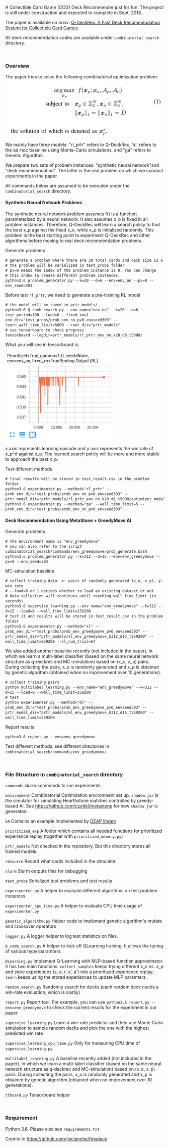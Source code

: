 A Collectible Card Game (CCG) Deck Recommender just for fun. The project is still under construction and expected to complete in Sept, 2018.

The paper is available on arxiv: [Q-DeckRec: A Fast Deck Recommendation System for Collectible Card Games](https://arxiv.org/abs/1806.09771)

All deck recommendation codes are available under `combinatorial_search` directory.

<br>

### Overview

The paper tries to solve the following combinatorial optimization problem:
![Image of Tensorflow](combinatorial_search/resource/obj.png)

We mainly have three models: "rl_prtr" refers to Q-DeckRec, 'sl' refers to the ad-hoc baseline using Monte-Carlo simulations, and "ga" refers to Genetic Algorithm.

We prepare two sets of problem instances: "synthetic neural network"and "deck recommendation". The latter is the real problem on which we conduct experiments in the paper.

All commands below are assumed to be executed under the `combinatorial_search` directory.
#### Synthetic Neural Network Problems 

The synthetic neural network problem assumes f() is a function parameterized by a neural network. It also assumes x_o is fixed in all problem instances. Therefore, Q-DeckRec will learn a search policy to find the best x_p against the fixed x_o, while x_p is initialized randomly. This problem is the best starting point to experiment Q-DeckRec and other algorithms before moving to real deck recommendation problems.

Generate problems
```
# generate a problem where there are 20 total cards and deck size is 6
# the problem will be serialized in test_probs folder
# pv=0 means the index of the problem instance is 0. You can change 
# this index to create different problem instances.
python3.6 problem_generator.py --k=20 --d=6 --env=env_nn --pv=0 --env_seed=303
```

Before test `rl_prtr`, we need to generate a pre-training RL model
```
# the model will be saved in prtr_models/
python3.6 Q_comb_search.py --env_name="env_nn" --k=20 --d=6 --test_period=100 --load=0 --fixed_xo=1 --env_dir="test_probs/prob_env_nn_pv0_envseed303" --learn_wall_time_limit=5000 --root_dir="prtr_models"
# use tensorboard to check progress
tensorboard --logdir=prtr_models/rl_prtr_env_nn_k20_d6_t5000/
```

What you will see in tensorboard is:

![Image of Tensorflow](combinatorial_search/resource/tf_res.png)

x axis represents learning episode and y axis represents the win rate of x_p^d against x_o. The learned search policy will be more and more stable to approach the best x_p.


Test different methods
```
# final results will be stored in test_result.csv in the problem folder
python3.6 experimenter.py --method="rl_prtr" --prob_env_dir="test_probs/prob_env_nn_pv0_envseed303" --prtr_model_dir="prtr_models/rl_prtr_env_nn_k20_d6_t5000/optimizer_model_fixedxoTrue/qlearning"
python3.6 experimenter.py --method="ga" --wall_time_limit=5 --prob_env_dir="test_probs/prob_env_nn_pv0_envseed303"
```

#### Deck Recommendation Using MetaStone + GreedyMove AI
Generate problems
```
# the environment name is "env_greedymove"
# you can also refer to the script combinatorial_search/commands/env_greedymove/prob_generate.bash
python3.6 problem_generator.py --k=312 --d=15 --env=env_greedymove --pv=0 --env_seed=303
```

MC-simulation baseline
```
# collect training data. x: pairs of randomly generated (x_o, x_p), y: win rate
# --load=0 or 1 decides whether to load an existing dataset or not
# data collection will continues until reaching wall time limit (in seconds)
python3.6 supervise_learning.py --env_name="env_greedymove" --k=312 --d=15 --load=0 --wall_time_limit=259200 
# test it and results will be stored in test_result.csv in the problem folder
python3.6 experimenter.py --method="sl" --prob_env_dir="test_probs/prob_env_greedymove_pv0_envseed303" --prtr_model_dir="prtr_models/sl_env_greedymove_k312_d15_t259200" --wall_time_limit=259200 --sl_num_trial=67
```

We also added another baseline recently (not included in the paper), in which we learn a multi-label classifier (based on the same neural network structure as q-deckrec and MC-simulation) based on (x_o, x_p) pairs. During collecting the pairs, x_o is randomly generated and x_p is obtained by genetic algorithm (obtained when no improvement over 10 generations).
```
# collect training pairs
python multilabel_learning.py --env_name="env_greedymove" --k=312 --d=15 --load=0 --wall_time_limit=259200 
# test
python experimenter.py --method="ml" --prob_env_dir="test_probs/prob_env_greedymove_pv0_envseed303" --prtr_model_dir="prtr_models/ml_env_greedymove_k312_d15_t259200" --wall_time_limit=259200
```
 

Report results
```
python3.6 report.py --env=env_greedymove
```

Test different methods: see different directories in `combinatorial_search/commands/env_greedymove/`

<br>

### File Structure in `combinatorial_search` directory

`commands`
slurm commands to run experiments

`environment`
Combinatorial Optimization environment set up. `shadow.jar` is the simulator for simulating Hearthstone matches controlled by greedy-based AI.
See https://github.com/czxttkl/metastone for how `shadow.jar` is generated.

`GA`
Contains an example implemented by [DEAP library](https://github.com/DEAP/deap)

`prioritized_exp`
A folder which contains all needed functions for prioritized experience replay (together with `prioritized_memory.py`)

`prtr_models`
Not checked in the repository. But this directory stores all trained models.

`resource`
Record what cards included in the simulator

`slurm`
Slurm outputs files for debugging

`test_probs`
Serialized test problems and test results

`experimenter.py`
A helper to evaluate different algorithms on test problem instances.

`experimenter_cpu_time.py`
A helper to evaluate CPU time usage of `experimenter.py`

`genetic_algorithm.py`
Helper code to implement genetic algorithm's mutate and crossover operators

`logger.py`
A logger helper to log test statistics on files.

`Q_comb_search.py`
A helper to kick off QLearning training. It allows the tuning of various hyperparamters.

`QLearning.py`
Implement Q-Learning with MLP-based function approximator. It has two main functions: `collect_samples` keeps trying different x_o vs. x_p and store experiences (s, a, r, s', a') into a prioritized experience replay; `learn` keeps using the stored experiences to update MLP paramters.

`random_search.py`
Randomly search for decks (each random deck needs a win-rate evaluation, which is costly)

`report.py`
Report tool. For example, you can use `python3.6 report.py --env=env_greedymove` to check the current results for the experiment in our paper.

`supervise_learning.py`
Learn a win-rate predictor and then use Monte Carlo simulation to sample random decks and pick the one with the highest predicted win rate

`supervise_learning_cpu_time.py`
Only for measuring CPU time of `supervise_learning.py`

`multilabel_learning.py`
A baseline recently added (not included in the paper), in which we learn a multi-label classifier (based on the same neural network structure as q-deckrec and MC-simulation) based on (x_o, x_p) pairs. During collecting the pairs, x_o is randomly generated and x_p is obtained by genetic algorithm (obtained when no improvement over 10 generations).

`tfboard.py`
Tensorboard helper



<br>

### Requirement

Python 3.6. Please also see `requirements.txt`


Credits to https://github.com/jleclanche/fireplace
